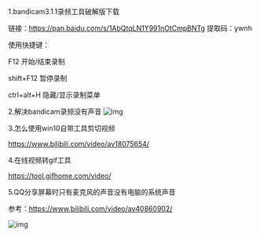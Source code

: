 1.bandicam3.1.1录频工具破解版下载

链接：https://pan.baidu.com/s/1AbQtqLN1Y991nOtCmpBNTg 提取码：ywnh

使用快捷键：

F12 开始/结束录制

shift+F12 暂停录制

ctrl+alt+H 隐藏/显示录制菜单


2.解决bandicam录频没有声音
![img](https://github.com/UryWu/resource/blob/master/images/%E8%A7%A3%E5%86%B3bandicam%E5%BD%95%E9%A2%91%E6%B2%A1%E6%9C%89%E5%A3%B0%E9%9F%B3.gif)


3.怎么使用win10自带工具剪切视频

https://www.bilibili.com/video/av18075654/



4.在线视频转gif工具

https://tool.gifhome.com/video/



5.QQ分享屏幕时只有麦克风的声音没有电脑的系统声音

参考：https://www.bilibili.com/video/av40860902/

![img](https://github.com/UryWu/resource/blob/master/images/QQ%E5%88%86%E4%BA%AB%E5%B1%8F%E5%B9%95%E6%97%B6%E5%8F%AA%E6%9C%89%E9%BA%A6%E5%85%8B%E9%A3%8E%E7%9A%84%E5%A3%B0%E9%9F%B3%E6%B2%A1%E6%9C%89%E7%94%B5%E8%84%91%E7%9A%84%E7%B3%BB%E7%BB%9F%E5%A3%B0%E9%9F%B3.gif)
